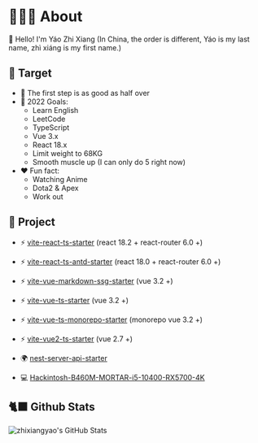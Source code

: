 # 🧑🏻‍💻 About

👋 Hello! I'm Yáo Zhi Xiang (In China, the order is different, Yáo is my last name, zhì xiáng is my first name.)

## 📜 Target

- 🚶 The first step is as good as half over
- 🚀 2022 Goals:
  - Learn English
  - LeetCode
  - TypeScript
  - Vue 3.x
  - React 18.x
  - Limit weight to 68KG
  - Smooth muscle up (I can only do 5 right now)
- ❤️ Fun fact:
  - Watching Anime
  - Dota2 & Apex
  - Work out

## 📜 Project

- ⚡️ [vite-react-ts-starter](https://github.com/zhixiangyao/vite-react-ts-starter) (react 18.2 + react-router 6.0 +)
- ⚡️ [vite-react-ts-antd-starter](https://github.com/zhixiangyao/vite-react-ts-antd-starter) (react 18.0 + react-router 6.0 +)
- ⚡️ [vite-vue-markdown-ssg-starter](https://github.com/zhixiangyao/vite-vue-markdown-ssg-starter) (vue 3.2 +)
- ⚡️ [vite-vue-ts-starter](https://github.com/zhixiangyao/vite-vue-ts-starter) (vue 3.2 +)
- ⚡️ [vite-vue-ts-monorepo-starter](https://github.com/zhixiangyao/vite-vue-ts-monorepo-starter) (monorepo vue 3.2 +)
- ⚡️ [vite-vue2-ts-starter](https://github.com/zhixiangyao/vite-vue2-ts-starter) (vue 2.7 +)
- 🌍 [nest-server-api-starter](https://github.com/zhixiangyao/nest-server-api-starter)

- 💻 [Hackintosh-B460M-MORTAR-i5-10400-RX5700-4K](https://github.com/zhixiangyao/Hackintosh-B460M-MORTAR-i5-10400-RX5700-4K)

## 🐈‍⬛ Github Stats

<img alt="zhixiangyao's GitHub Stats" src="https://github-readme-stats.vercel.app/api?username=zhixiangyao&theme=cobalt&show_icons=true" />
